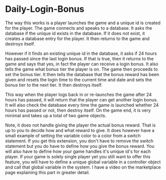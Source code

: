 # Daily-Login-Bonus

The way this works is a player launches the game and a unique id is created for the player. The game connects and speaks to a database. It asks the database if the unique id exists in the database. If it does not exist, it creates a database entry for the player. It then returns to the game and destroys itself.

However if it finds an existing unique id in the database, it asks if 24 hours has passed since the last login bonus. If that is true, then it returns to the game and says that yes, in fact the player can receive a login bonus. It also tells the game what bonus tier the player is on. The game then proceeds to set the bonus tier. It then tells the database that the bonus reward has been given and resets the login time to the current time and date and sets the bonus tier to the next tier. It then destroys itself.

This way when the player logs back in or re-launches the game after 24 hours has passed, it will return that the player can get another login bonus. It will also check the database every time the game is launched whether 24 hours has passed or not, then destroy itself. On the game end, it is very minimal and takes up a total of two game objects.

Note, it does not handle giving the player the actual bonus reward. That is up to you to decide how and what reward to give. It does however have a small example of setting the variable color to a color from a switch statement. If you get this extension, you don't have to remove the switch statement but you do have to define how you give the bonus reward. You will also have to define how your game handles it's unique id's for each player. If your game is solely single player yet you still want to offer this feature, you will have to define a unique global variable in a controller object and call that global variable in the system. I have a video on the marketplace page explaining this part in greater detail.
